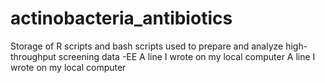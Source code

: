 # actinobacteria_antibiotics
Storage of R scripts and bash scripts used to prepare and analyze high-throughput screening data -EE
A line I wrote on my local computer
A line I wrote on my local computer
